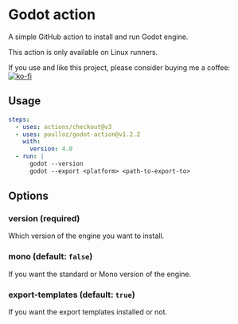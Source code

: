 # Godot action

A simple GitHub action to install and run Godot engine.  

This action is only available on Linux runners.

If you use and like this project, please consider buying me a coffee:  
[![ko-fi](https://ko-fi.com/img/githubbutton_sm.svg)](https://ko-fi.com/E1E53SKZF)

## Usage

```yml
steps:
  - uses: actions/checkout@v3
  - uses: paulloz/godot-action@v1.2.2
    with:
      version: 4.0
  - run: |
      godot --version
      godot --export <platform> <path-to-export-to>
```

## Options

### version (required)

Which version of the engine you want to install.

### mono (default: `false`)

If you want the standard or Mono version of the engine.

### export-templates (default: `true`) 

If you want the export templates installed or not.
